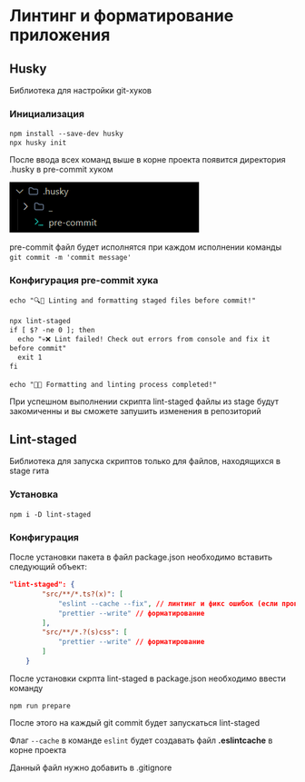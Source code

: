 # Линтинг и форматирование приложения

## Husky

Библиотека для настройки git-хуков

### Инициализация

```shell
npm install --save-dev husky
npx husky init
```

После ввода всех команд выше в корне проекта появится директория .husky в pre-commit хуком

![Директория .husky](image.png)

pre-commit файл будет исполнятся при каждом исполнении команды `git commit -m 'commit message'`

### Конфигурация pre-commit хука

```shell
echo "🔍🎨 Linting and formatting staged files before commit!"

npx lint-staged
if [ $? -ne 0 ]; then
  echo "💀❌ Lint failed! Check out errors from console and fix it before commit"
  exit 1
fi

echo "🥳✅ Formatting and linting process completed!"
```

При успешном выполнении скрипта lint-staged файлы из stage будут закомиченны и вы сможете запушить изменения в репозиторий

## Lint-staged

Библиотека для запуска скриптов только для файлов, находящихся в stage гита

### Установка

```shell
npm i -D lint-staged
```

### Конфигурация

После установки пакета в файл package.json необходимо вставить следующий объект:

```json
"lint-staged": {
        "src/**/*.ts?(x)": [
            "eslint --cache --fix", // линтинг и фикс ошибок (если прописано в конфиге)
            "prettier --write" // форматирование
        ],
        "src/**/*.?(s)css": [
            "prettier --write" // форматирование
        ]
    }
```

После установки скрпта lint-staged в package.json необходимо ввести команду

```
npm run prepare
```

После этого на каждый git commit будет запускаться lint-staged

Флаг `--cache` в команде `eslint` будет создавать файл **.eslintcache** в корне проекта

Данный файл нужно добавить в .gitignore
